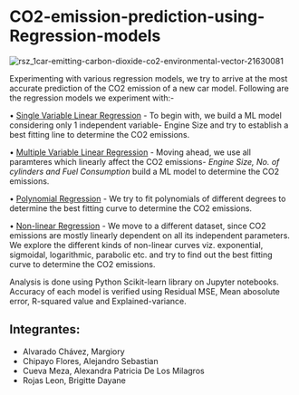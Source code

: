 # CO2-emission-prediction-using-Regression-models

![rsz_1car-emitting-carbon-dioxide-co2-environmental-vector-21630081](https://user-images.githubusercontent.com/65482013/83296928-3ecc3180-a20f-11ea-94c1-a3ace3ad0d21.jpg)

Experimenting with various regression models, we try to arrive at the most accurate prediction of the CO2 emission of a new car model. Following are the regression models we experiment with:-

• [Single Variable Linear Regression](https://github.com/pranavtumkur/Predicting-CO2-emission-using-ML-Regression-models/blob/master/Simple%20Linear%20Regression%20Model.ipynb) - To begin with, we build a ML model considering only 1 independent variable- Engine Size and try to establish a best fitting line to determine the CO2 emissions.

• [Multiple Variable Linear Regression](https://github.com/pranavtumkur/Predicting-CO2-emission-using-ML-Regression-models/blob/master/Mulitple%20Linear%20Regression%20Model.ipynb) - Moving ahead, we use all paramteres which linearly affect the CO2 emissions- _Engine Size, No. of cylinders and Fuel Consumption_ build a ML model to determine the CO2 emissions.

• [Polynomial Regression](https://github.com/pranavtumkur/Predicting-CO2-emission-using-ML-Regression-models/blob/master/Polynomial%20Regression%20Model.ipynb) - We try to fit polynomials of different degrees to determine the best fitting curve to determine the CO2 emissions.

• [Non-linear Regression](https://github.com/pranavtumkur/Predicting-CO2-emission-using-ML-Regression-models/blob/master/Non%20Linear%20Regression%20Model.ipynb) - We move to a different dataset, since CO2 emissions are mostly linearly dependent on all its independent parameters. We explore the different kinds of non-linear curves viz. exponential, sigmoidal, logarithmic, parabolic etc. and try to find out the best fitting curve to determine the CO2 emissions.

Analysis is done using Python Scikit-learn library on Jupyter notebooks. Accuracy of each model is verified using Residual MSE, Mean abosolute error, R-squared value and Explained-variance.

## Integrantes:

- Alvarado Chávez, Margiory
- Chipayo Flores, Alejandro Sebastian
- Cueva Meza, Alexandra Patricia De Los Milagros
- Rojas Leon, Brigitte Dayane
